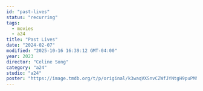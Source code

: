 ```yaml
---
id: "past-lives"
status: "recurring"
tags:
  - movies
  - a24
title: "Past Lives"
date: "2024-02-07"
modified: "2025-10-16 16:39:12 GMT-04:00"
year: 2023
director: "Celine Song"
category: "a24"
studio: "a24"
poster: "https://image.tmdb.org/t/p/original/k3waqVXSnvCZWfJYNtgH9puPMNS.jpg"
---
```


